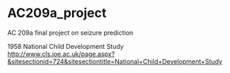 # AC209a_project
AC 209a final project on seizure prediction

1958 National Child Development Study
http://www.cls.ioe.ac.uk/page.aspx?&sitesectionid=724&sitesectiontitle=National+Child+Development+Study

